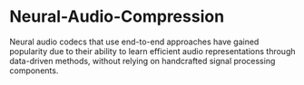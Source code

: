 # Neural-Audio-Compression
Neural audio codecs that use end-to-end approaches have gained popularity due to their ability to learn efficient audio representations through data-driven methods, without relying on handcrafted signal processing components.
